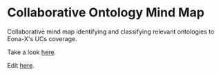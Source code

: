 # Collaborative Ontology Mind Map
Collaborative mind map identifying and classifying relevant ontologies to Eona-X's UCs coverage.

Take a look [here](https://viewer.diagrams.net/?tags=%7B%7D&lightbox=1&highlight=0000ff&edit=_blank&layers=1&nav=1&title=ontology-collaborative-selection.drawio#Uhttps%3A%2F%2Fraw.githubusercontent.com%2FMax-Bld%2Fontology-collaborative-selection%2Fmain%2Fontology-collaborative-selection.drawio).

Edit [here](https://app.diagrams.net/#HMax-Bld%2Fontology-collaborative-selection%2Fmain%2Fontology-collaborative-selection.drawio#).
